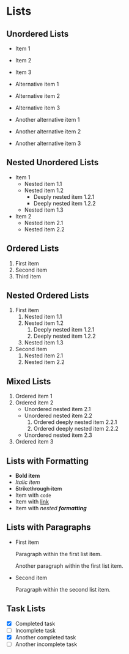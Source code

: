 # Lists

<!--
TEST REASONING:
This expected output shows several notable transformations in list formatting:
1. Alternative list markers (* and +) have been standardized to hyphens (-)
2. The hierarchy and indentation of lists is preserved, which is crucial
3. Formatting within list items has been normalized (same as regular text)
4. Paragraph spacing within list items is maintained

These transformations maintain the semantic structure while improving consistency.
-->

## Unordered Lists

- Item 1
- Item 2
- Item 3

- Alternative item 1
- Alternative item 2
- Alternative item 3

- Another alternative item 1
- Another alternative item 2
- Another alternative item 3

## Nested Unordered Lists

- Item 1
  - Nested item 1.1
  - Nested item 1.2
    - Deeply nested item 1.2.1
    - Deeply nested item 1.2.2
  - Nested item 1.3
- Item 2
  - Nested item 2.1
  - Nested item 2.2

## Ordered Lists

1. First item
2. Second item
3. Third item

## Nested Ordered Lists

1. First item
   1. Nested item 1.1
   2. Nested item 1.2
      1. Deeply nested item 1.2.1
      2. Deeply nested item 1.2.2
   3. Nested item 1.3
2. Second item
   1. Nested item 2.1
   2. Nested item 2.2

## Mixed Lists

1. Ordered item 1
2. Ordered item 2
   - Unordered nested item 2.1
   - Unordered nested item 2.2
     1. Ordered deeply nested item 2.2.1
     2. Ordered deeply nested item 2.2.2
   - Unordered nested item 2.3
3. Ordered item 3

## Lists with Formatting

- **Bold item**
- _Italic item_
- ~~Strikethrough item~~
- Item with `code`
- Item with [link](https://example.com)
- Item with _nested **formatting**_

## Lists with Paragraphs

- First item

  Paragraph within the first list item.

  Another paragraph within the first list item.

- Second item

  Paragraph within the second list item.

## Task Lists

- [x] Completed task
- [ ] Incomplete task
- [x] Another completed task
- [ ] Another incomplete task